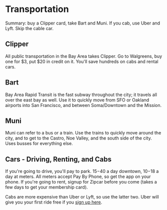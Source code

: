 # Transportation

Summary: buy a Clipper card, take Bart and Muni. If you cab, use Uber and Lyft. Skip the cable car.

## Clipper
All public transportation in the Bay Area takes Clipper. Go to Walgreens, buy one for $3, put $20 in credit on it. You'll save hundreds on cabs and rental cars.

## Bart
Bay Area Rapid Transit is the fast subway throughout the city; it travels all over the east bay as well. Use it to quickly move from SFO or Oakland airports into San Francisco, and between Soma/Downtown and the Mission.

## Muni
Muni can refer to a bus or a train. Use the trains to quickly move around the city, and to get to the Castro, Noe Valley, and the south side of the city. Uses busses for everything else.

## Cars - Driving, Renting, and Cabs
If you're going to drive, you'll pay to park. $15-$40 a day downtown, $10-$18 a day at meters. All meters accept Pay By Phone, so get the app on your phone.
If you're going to rent, signup for Zipcar before you come (takes a few days to get your membership card).

Cabs are more expensive than Uber or Lyft, so use the latter two. Uber will give you your first ride free if you [sign up here](https://www.uber.com/invite/v94nm).
